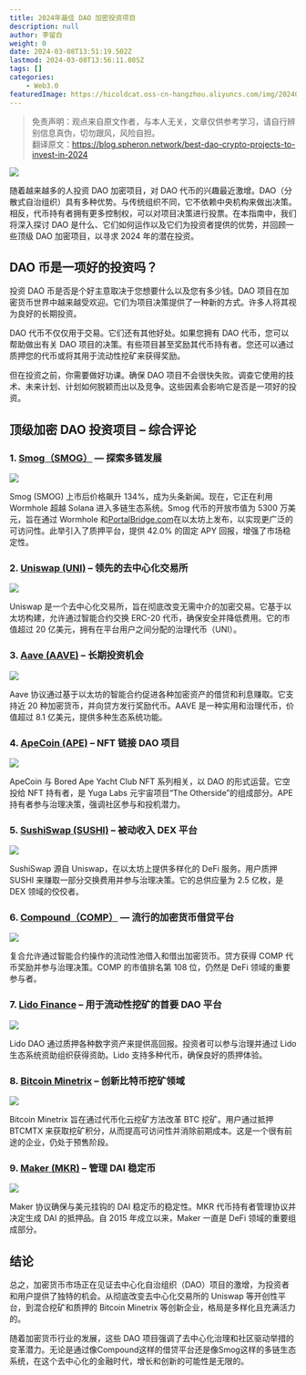 ```yaml
---
title: 2024年最佳 DAO 加密投资项目
description: null
author: 李留白
weight: 0
date: 2024-03-08T13:51:19.502Z
lastmod: 2024-03-08T13:56:11.085Z
tags: []
categories:
    - Web3.0
featuredImage: https://hicoldcat.oss-cn-hangzhou.aliyuncs.com/img/20240308215136.png
---
```


>免责声明：观点来自原文作者，与本人无关，文章仅供参考学习，请自行辨别信息真伪，切勿跟风，风险自担。<br/>
>翻译原文：https://blog.spheron.network/best-dao-crypto-projects-to-invest-in-2024

![](https://hicoldcat.oss-cn-hangzhou.aliyuncs.com/img/20240308215136.png)

随着越来越多的人投资 DAO 加密项目，对 DAO 代币的兴趣最近激增。DAO（分散式自治组织）具有多种优势。与传统组织不同，它不依赖中央机构来做出决策。相反，代币持有者拥有更多控制权，可以对项目决策进行投票。在本指南中，我们将深入探讨 DAO 是什么、它们如何运作以及它们为投资者提供的优势，并回顾一些顶级 DAO 加密项目，以寻求 2024 年的潜在投资。

## DAO 币是一项好的投资吗？

投资 DAO 币是否是个好主意取决于您想要什么以及您有多少钱。DAO 项目在加密货币世界中越来越受欢迎。它们为项目决策提供了一种新的方式。许多人将其视为良好的长期投资。

DAO 代币不仅仅用于交易。它们还有其他好处。如果您拥有 DAO 代币，您可以帮助做出有关 DAO 项目的决策。有些项目甚至奖励其代币持有者。您还可以通过质押您的代币或将其用于流动性挖矿来获得奖励。

但在投资之前，你需要做好功课。确保 DAO 项目不会很快失败。调查它使用的技术、未来计划、计划如何脱颖而出以及竞争。这些因素会影响它是否是一项好的投资。

## 顶级加密 DAO 投资项目 – 综合评论

### 1. [Smog（SMOG）](https://smogtoken.com/en) — 探索多链发展

![](https://hicoldcat.oss-cn-hangzhou.aliyuncs.com/img/20240308215258.png)

Smog (SMOG) 上市后价格飙升 134%，成为头条新闻。现在，它正在利用 Wormhole 超越 Solana 进入多链生态系统。Smog 代币的开放市值为 5300 万美元，旨在通过 Wormhole 和[PortalBridge.com](http://portalbridge.com/)在以太坊上发布，以实现更广泛的可访问性。此举引入了质押平台，提供 42.0% 的固定 APY 回报，增强了市场稳定性。

### 2. [Uniswap (UNI)](https://uniswap.org/) – 领先的去中心化交易所

![](https://hicoldcat.oss-cn-hangzhou.aliyuncs.com/img/20240308215319.png)

Uniswap 是一个去中心化交易所，旨在彻底改变无需中介的加密交易。它基于以太坊构建，允许通过智能合约交换 ERC-20 代币，确保安全并降低费用。它的市值超过 20 亿美元，拥有在平台用户之间分配的治理代币（UNI）。

### 3. [Aave (AAVE)](https://aave.com/) – 长期投资机会

![](https://hicoldcat.oss-cn-hangzhou.aliyuncs.com/img/20240308215404.png)

Aave 协议通过基于以太坊的智能合约促进各种加密资产的借贷和利息赚取。它支持近 20 种加密货币，并向贷方发行奖励代币。AAVE 是一种实用和治理代币，价值超过 8.1 亿美元，提供多种生态系统功能。

### 4. [ApeCoin (APE)](https://apecoin.com/) – NFT 链接 DAO 项目

![](https://hicoldcat.oss-cn-hangzhou.aliyuncs.com/img/20240308215422.png)

ApeCoin 与 Bored Ape Yacht Club NFT 系列相关，以 DAO 的形式运营。它空投给 NFT 持有者，是 Yuga Labs 元宇宙项目“The Otherside”的组成部分。APE 持有者参与治理决策，强调社区参与和投机潜力。

### 5. [SushiSwap (SUSHI)](https://www.sushi.com/) – 被动收入 DEX 平台

![](https://hicoldcat.oss-cn-hangzhou.aliyuncs.com/img/20240308215437.png)

SushiSwap 源自 Uniswap，在以太坊上提供多样化的 DeFi 服务。用户质押 SUSHI 来赚取一部分交换费用并参与治理决策。它的总供应量为 2.5 亿枚，是 DEX 领域的佼佼者。

### 6. [Compound（COMP）](https://compound.finance/) — 流行的加密货币借贷平台

![](https://hicoldcat.oss-cn-hangzhou.aliyuncs.com/img/20240308215513.png)

复合允许通过智能合约操作的流动性池借入和借出加密货币。贷方获得 COMP 代币奖励并参与治理决策。COMP 的市值排名第 108 位，仍然是 DeFi 领域的重要参与者。

### 7. [Lido Finance](https://lido.fi/) – 用于流动性挖矿的首要 DAO 平台

![](https://hicoldcat.oss-cn-hangzhou.aliyuncs.com/img/20240308215522.png)

Lido DAO 通过质押各种数字资产来提供高回报。投资者可以参与治理并通过 Lido 生态系统资助组织获得资助。Lido 支持多种代币，确保良好的质押体验。

### 8. [Bitcoin Minetrix](https://bitcoinminetrix.com/en) – 创新比特币挖矿领域

![](https://hicoldcat.oss-cn-hangzhou.aliyuncs.com/img/20240308215538.png)

Bitcoin Minetrix 旨在通过代币化云挖矿方法改革 BTC 挖矿。用户通过抵押 BTCMTX 来获取挖矿积分，从而提高可访问性并消除前期成本。这是一个很有前途的企业，仍处于预售阶段。

### 9. [Maker (MKR)](https://makerdao.com/en/) – 管理 DAI 稳定币

![](https://hicoldcat.oss-cn-hangzhou.aliyuncs.com/img/20240308215549.png)

Maker 协议确保与美元挂钩的 DAI 稳定币的稳定性。MKR 代币持有者管理协议并决定生成 DAI 的抵押品。自 2015 年成立以来，Maker 一直是 DeFi 领域的重要组成部分。

## 结论

总之，加密货币市场正在见证去中心化自治组织（DAO）项目的激增，为投资者和用户提供了独特的机会。从彻底改变去中心化交易所的 Uniswap 等开创性平台，到混合挖矿和质押的 Bitcoin Minetrix 等创新企业，格局是多样化且充满活力的。

随着加密货币行业的发展，这些 DAO 项目强调了去中心化治理和社区驱动举措的变革潜力。无论是通过像Compound这样的借贷平台还是像Smog这样的多链生态系统，在这个去中心化的金融时代，增长和创新的可能性是无限的。